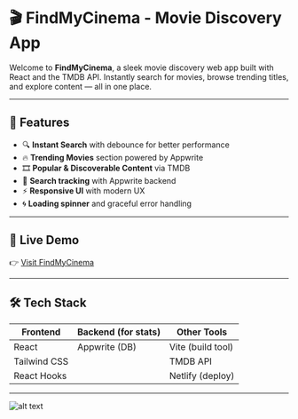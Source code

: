 # 🎬 FindMyCinema - Movie Discovery App

Welcome to **FindMyCinema**, a sleek movie discovery web app built with React and the TMDB API. Instantly search for movies, browse trending titles, and explore content — all in one place.

---

## 🌟 Features

- 🔍 **Instant Search** with debounce for better performance
- 🔥 **Trending Movies** section powered by Appwrite
- 🎞️ **Popular & Discoverable Content** via TMDB
- 💾 **Search tracking** with Appwrite backend
- ⚡ **Responsive UI** with modern UX
- 🌀 **Loading spinner** and graceful error handling

---

## 🚀 Live Demo

👉 [Visit FindMyCinema](https://findmycinema.netlify.app/)

---

## 🛠️ Tech Stack

| Frontend     | Backend (for stats) | Other Tools       |
| ------------ | ------------------- | ----------------- |
| React        | Appwrite (DB)       | Vite (build tool) |
| Tailwind CSS |                     | TMDB API          |
| React Hooks  |                     | Netlify (deploy)  |

---

![alt text](<localhost_5173_ (1).png>)
